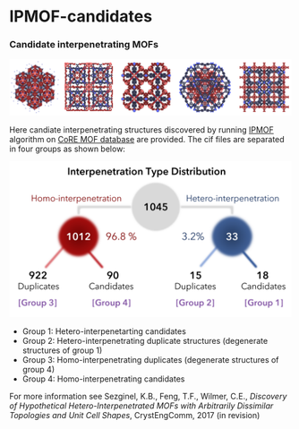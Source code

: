 # IPMOF-candidates

### Candidate interpenetrating MOFs

<p align="center"><img src="https://github.com/kbsezginel/IPMOF-candidates/blob/master/docs/Fig1.PNG"></p>

Here candiate interpenetrating structures discovered by running [IPMOF][IPMOF-ref] algorithm on [CoRE MOF database][CORE-ref] are provided. The cif files are separated in four groups as shown below:

<p align="center"><img src="https://github.com/kbsezginel/IPMOF-candidates/blob/master/docs/Fig2.PNG"></p>

-   Group 1: Hetero-interpenetarting candidates
-   Group 2: Hetero-interpenetrating duplicate structures (degenerate structures of group 1)
-   Group 3: Homo-interpenetrating duplicates (degenerate structures of group 4)
-   Group 4: Homo-interpenetrating candidates

For more information see Sezginel, K.B., Feng, T.F., Wilmer, C.E., *Discovery of Hypothetical Hetero-Interpenetrated MOFs with Arbitrarily Dissimilar Topologies and Unit Cell Shapes*, CrystEngComm, 2017 (in revision)


[IPMOf-ref]: https://github.com/kbsezginel/IPMOF/
[CORE-ref]: http://pubs.acs.org/doi/abs/10.1021/cm502594j
